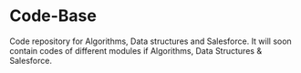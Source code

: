 # Code-Base
Code repository for Algorithms, Data structures and Salesforce.
It will soon contain codes of different modules if Algorithms, Data Structures & Salesforce.
